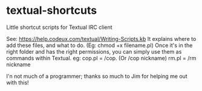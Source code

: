 # textual-shortcuts
Little shortcut scripts for Textual IRC client

See: https://help.codeux.com/textual/Writing-Scripts.kb
It explains where to add these files, and what to do. (Eg: chmod +x filename.pl)
Once it's in the right folder and has the right permissions, you can simply use them as commands within Textual.
eg: cop.pl = /cop. (Or /cop nickname)
rm.pl = /rm nickname

I'n not much of a programmer; thanks so much to Jim for helping me out with this!
